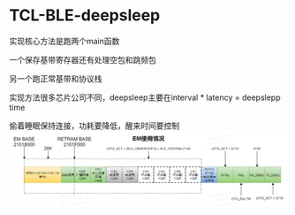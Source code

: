 # TCL-BLE-deepsleep


实现核心方法是跑两个main函数

一个保存基带寄存器还有处理空包和跳频包

另一个跑正常基带和协议栈


实现方法很多芯片公司不同，deepsleep主要在interval * latency = deepslepp time 

偷着睡眠保持连接，功耗要降低，醒来时间要控制
![image](./EM%E4%BD%BF%E7%94%A8%E6%83%85%E5%86%B5.png?raw=true)
